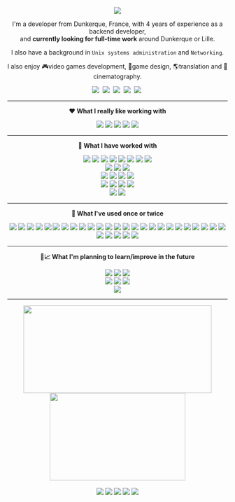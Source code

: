
<p align="center">
<a href="#"><img src="https://readme-typing-svg.demolab.com?font=Noto+Sans&weight=500&size=22&center=true&pause=20000&color=E8E8E8&width=300&height=28&vCenter=true&lines=Hi+there+%F0%9F%91%8B" /></a>
</p>

<p align="center">
I'm a developer from Dunkerque, France, with 4 years of experience as a backend developer,
<br>and <b>currently looking for full-time work</b> around Dunkerque or Lille.
</p>
<p align="center">
I also have a background in <code>Unix systems administration</code> and <code>Networking</code>.
</p>
<p align="center">
I also enjoy 🎮video games development, 🧩game design, 🌎translation and 🎥cinematography.
</p>

<p align="center">
<a href="https://github.com/vincent-clipet"><img src="https://img.shields.io/badge/github-FFFFFF.svg?style=for-the-badge&logo=github&logoColor=black"></a>&nbsp;
<a href="https://vincent-clipet.github.io/vincent-clipet/assets/pdf/Vincent%20Clipet%20-%20D%C3%A9veloppeur%20Backend.pdf"><img src="https://img.shields.io/badge/CV%20-%20Resume-ea580f?style=for-the-badge" /></a>&nbsp;
<a target="_blank" href="https://www.linkedin.com/in/vincent-clipet-044721260/"><img src="https://img.shields.io/badge/linkedin-%230077B5.svg?&style=for-the-badge&logo=linkedin&logoColor=white" /></a>&nbsp;
<a href="mailto:vincent.clipet.7@gmail.com"><img src="https://img.shields.io/badge/gmail-%23D14836.svg?&style=for-the-badge&logo=gmail&logoColor=white" /></a>&nbsp;
<a target="_blank" href="https://twitter.com/VClipet"><img src="https://img.shields.io/badge/twitter-%231DA1F2.svg?&style=for-the-badge&logo=twitter&logoColor=white" /></a>&nbsp;
</p>

<hr>





<p align="center">
<b align="center">❤️ What I really like working with</b>
</p>

<p align="center">
<a href="#"><img src="https://img.shields.io/badge/Ruby-CC342D?style=for-the-badge&logo=ruby&logoColor=white"></a>
<a href="#"><img src="https://img.shields.io/badge/Ruby_on_Rails-CC0000?style=for-the-badge&logo=ruby-on-rails&logoColor=white"></a>
<a href="#"><img src="https://img.shields.io/badge/Linux-FCC624?style=for-the-badge&logo=linux&logoColor=black"></a>
<a href="#"><img src="https://img.shields.io/badge/PostgreSQL-316192?style=for-the-badge&logo=postgresql&logoColor=white"></a>
<a href="#"><img src="https://img.shields.io/badge/GIT-E44C30?style=for-the-badge&logo=git&logoColor=white"></a>
</p>

<hr>





<p align="center">
<b align="center">🔧 What I have worked with</b>
</p>

<p align="center">
	<!-- Languages :-->
	<a href="#"><img src="https://img.shields.io/badge/Java-ED8B00?style=flat-square&logo=openjdk&logoColor=black"></a>
	<a href="#"><img src="https://img.shields.io/badge/Python-3776AB?style=flat-square&logo=python&logoColor=white"></a>
	<a href="#"><img src="https://img.shields.io/badge/C%23-239120?style=flat-square&logo=c-sharp&logoColor=white"></a>
	<a href="#"><img src="https://img.shields.io/badge/.NET-5C2D91?style=flat-square&logo=.net&logoColor=white"></a>
	<a href="#"><img src="https://img.shields.io/badge/JavaScript-F7DF1E?style=flat-square&logo=JavaScript&logoColor=black"></a>
	<a href="#"><img src="https://img.shields.io/badge/PHP-777BB4?style=flat-square&logo=php&logoColor=white"></a>
	<a href="#"><img src="https://img.shields.io/badge/Shell_Script-944d18?style=flat-square&logo=gnu-bash&logoColor=white"></a>
	<a href="#"><img src="https://img.shields.io/badge/Lua-2C2D72?style=flat-square&logo=lua&logoColor=white"></a>
	<br>
	<!-- DB -->
	<a href="#"><img src="https://img.shields.io/badge/MySQL-00000F?style=flat-square&logo=mysql&logoColor=white"></a>
	<a href="#"><img src="https://img.shields.io/badge/SQLite-07405E?style=flat-square&logo=sqlite&logoColor=white"></a>
	<a href="#"><img src="https://img.shields.io/badge/Microsoft%20SQL%20Server-CC2927?style=flat-square&logo=microsoft%20sql%20server&	logoColor=white"></a>
	<br>
	<!-- Javascript / Frontend -->
	<a href="#"><img src="https://img.shields.io/badge/React-%2320232a.svg?style=flat-square&logo=react&logoColor=%2361DAFB"></a>
	<a href="#"><img src="https://img.shields.io/badge/Sass-CC6699?style=flat-square&logo=Sass&logoColor=white"></a>
	<a href="#"><img src="https://img.shields.io/badge/jQuery-0769AD?style=flat-square&logo=jquery&logoColor=white"></a>
	<a href="#"><img src="https://img.shields.io/badge/bootstrap-%238511FA.svg?style=flat-square&logo=bootstrap&logoColor=white"></a>
	<br>
	<!-- Versioning / CI / Ticketing -->
	<a href="#"><img src="https://img.shields.io/badge/Redmine-d94a3a?style=flat-square&logo=redmine&logoColor=white"></a>
	<a href="#"><img src="https://img.shields.io/badge/GitLab-330F63?style=flat-square&logo=gitlab&logoColor=white"></a>
	<a href="#"><img src="https://img.shields.io/badge/Jenkins-D24939?style=flat-square&logo=Jenkins&logoColor=white"></a>
	<a href="#"><img src="https://img.shields.io/badge/Jira-0052CC?style=flat-square&logo=Jira&logoColor=white"></a>
	<br>
	<!-- Web servers -->
	<a href="#"><img src="https://img.shields.io/badge/nginx-%23009639.svg?style=flat-square&logo=nginx&logoColor=white"></a>
	<a href="#"><img src="https://img.shields.io/badge/apache-%23D42029.svg?style=flat-square&logo=apache&logoColor=white"></a>
</p>

<hr>





<p align="center">
<b align="center">🔨 What I've used once or twice</b>
</p>

<p align="center">
	<!-- Javascript / Frontend -->
	<a href="#"><img src="https://img.shields.io/badge/Node.js-43853D?style=flat-square&logo=node.js&logoColor=white"></a>
	<a href="#"><img src="https://img.shields.io/badge/TypeScript-007ACC?style=flat-square&logo=typescript&logoColor=white"></a>
	<a href="#"><img src="https://img.shields.io/badge/express.js-%23404d59.svg?style=flat-square&logo=express&logoColor=%2361DAFB"></a>
	<a href="#"><img src="https://img.shields.io/badge/nestjs-%23E0234E.svg?style=flat-square&logo=nestjs&logoColor=white"></a>
	<a href="#"><img src="https://img.shields.io/badge/Prisma-3982CE?style=flat-square&logo=Prisma&logoColor=white"></a>
	<a href="#"><img src="https://img.shields.io/badge/vite-%23646CFF.svg?style=flat-square&logo=vite&logoColor=white"></a>
	<a href="#"><img src="https://img.shields.io/badge/AngularJS-E23237?style=flat-square&logo=angularjs&logoColor=white"></a>
	<!-- Java -->
	<a href="#"><img src="https://img.shields.io/badge/Spring-6DB33F?style=flat-square&logo=spring&logoColor=white"></a>
	<a href="#"><img src="https://img.shields.io/badge/Hibernate-59666C?style=flat-square&logo=Hibernate&logoColor=white"></a>
	<a href="#"><img src="https://img.shields.io/badge/Oracle%20Weblogic-F80000?style=flat-square&logo=oracle&logoColor=white"></a>
	<!-- Python -->
	<a href="#"><img src="https://img.shields.io/badge/FastAPI-005571?style=flat-square&logo=fastapi"></a>
	<a href="#"><img src="https://img.shields.io/badge/SQLAlchemy-d22528?style=flat-square"></a>
	<a href="#"><img src="https://img.shields.io/badge/numpy-%23013243.svg?style=flat-square&logo=numpy&logoColor=white"></a>
	<a href="#"><img src="https://img.shields.io/badge/pandas-%23150458.svg?style=flat-square&logo=pandas&logoColor=white"></a>
	<!-- C# -->
	<a href="#"><img src="https://img.shields.io/badge/IIS-0078D4?style=flat-square&logo=microsoft&logoColor=white"></a>
	<a href="#"><img src="https://img.shields.io/badge/Microsoft%20Power%20Platform-0078D4?style=flat-square&logo=microsoft&logoColor=white"></a>
	<!-- DB -->
	<a href="#"><img src="https://img.shields.io/badge/redis-%23DD0031.svg?&style=flat-square&logo=redis&logoColor=white"></a>
	<a href="#"><img src="https://img.shields.io/badge/MongoDB-%234ea94b.svg?style=flat-square&logo=mongodb&logoColor=white"></a>
	<a href="#"><img src="https://img.shields.io/badge/Microsoft_Access-A4373A?style=flat-square&logo=microsoft-access&logoColor=white"></a>
	<!-- Infrastucture -->
	<a href="#"><img src="https://img.shields.io/badge/docker-%230db7ed.svg?style=flat-square&logo=docker&logoColor=white"></a>
	<a href="#"><img src="https://img.shields.io/badge/azure-%230072C6.svg?style=flat-square&logo=microsoftazure&logoColor=white"></a>
	<a href="#"><img src="https://img.shields.io/badge/Firebase-039BE5?style=flat-square&logo=Firebase&logoColor=white"></a>
	<a href="#"><img src="https://img.shields.io/badge/github%20actions-%232671E5.svg?style=flat-square&logo=githubactions&logoColor=white"></a>
	<a href="#"><img src="https://img.shields.io/badge/Jekyll-cc0000.svg?style=flat-square&logo=Jekyll&logoColor=white"></a>
	<!-- 3D / Video Games -->
	<a href="#"><img src="https://img.shields.io/badge/OpenGL-%23FFFFFF.svg?style=flat-square&logo=opengl"></a>
	<a href="#"><img src="https://img.shields.io/badge/Unity-%23000000.svg?style=flat-square&logo=unity&logoColor=white"></a>
	<!-- Versioning -->
	<a href="#"><img src="https://img.shields.io/badge/subversion-%23809CC9.svg?style=flat-square&logo=subversion&logoColor=white"></a>
	<a href="#"><img src="https://img.shields.io/badge/Rational%20Clearcase-42e6f5?style=flat-square"></a>
	<!-- Code Analysis -->
	<a href="#"><img src="https://img.shields.io/badge/SonarQube-black?style=flat-square&logo=sonarqube&logoColor=4E9BCD"></a>
	<!-- Languages -->
	<a href="#"><img src="https://img.shields.io/badge/Perl-39457E?style=flat-square&logo=perl&logoColor=white"></a>
</p>

<hr>





<p align="center">
<b align="center">📖📈 What I'm planning to learn/improve in the future</b>
</p>

<p align="center">
	<a href="#"><img src="https://img.shields.io/badge/docker-%230db7ed.svg?style=flat-square&logo=docker&logoColor=white"></a>
	<a href="#"><img src="https://img.shields.io/badge/vercel-%23000000.svg?style=flat-square&logo=vercel&logoColor=white"></a>
	<a href="#"><img src="https://img.shields.io/badge/github%20actions-%232671E5.svg?style=flat-square&logo=githubactions&logoColor=white"></a>
	<br>
	<a href="#"><img src="https://img.shields.io/badge/redux-%23593d88.svg?style=flat-square&logo=redux&logoColor=white"></a>
	<a href="#"><img src="https://img.shields.io/badge/MUI-%230081CB.svg?style=flat-square&logo=mui&logoColor=white"></a>
	<a href="#"><img src="https://img.shields.io/badge/vuejs-%2335495e.svg?style=flat-square&logo=vuedotjs&logoColor=%234FC08D"></a>
	<br>
	<a href="#"><img src="https://img.shields.io/badge/GODOT-%23FFFFFF.svg?style=flat-square&logo=godot-engine"></a>
</p>

<hr>





<div align="center">
<img
	height=200
	width=430
	align="center"
	src="https://github-readme-streak-stats-nine-indol.vercel.app?user=vincent-clipet&theme=transparent&hide_border=true&date_format=j%20M%5B%20Y%5D&mode=weekly&ring=EB8613&fire=EB8613&currStreakLabel=EB8613&currStreakNum=EBEBEB&sideLabels=EBEBEB&sideNums=EBEBEB&dates=8E8E8E&starting_year=2023"
/>
<img
	height=200
	width=310
	align="center"
	src="https://github-readme-stats.vercel.app/api/top-langs/?username=vincent-clipet&layout=compact&theme=darcula&hide=html,css,scss,markdown&hide_border=true&bg_color=11111100&title_color=EB8613&langs_count=8&exclude_repo=University-Courses,miscellaneous_global-knowledge,video_da2i&size_weight=1.1&count_weight=1.1"
/>
</div>

<br>

<div align="center">
<a href="https://roadmap.sh/"><img src="https://img.shields.io/badge/Roadmap.sh-00a3a3?style=flat-square" /></a>
<a href="https://roadmap.sh/backend?s=650f0cc4d5295d7a813ac921"><img src="https://img.shields.io/badge/Backend-79%25-00a3a3?style=flat-square" /></a>
<a href="https://roadmap.sh/full-stack?s=650f0cc4d5295d7a813ac921"><img src="https://img.shields.io/badge/Fullstack-57%25-00a3a3?style=flat-square" /></a>
<a href="https://roadmap.sh/devops?s=650f0cc4d5295d7a813ac921"><img src="https://img.shields.io/badge/Devops-38%25-00a3a3?style=flat-square" /></a>
<a href="https://roadmap.sh/frontend?s=650f0cc4d5295d7a813ac921"><img src="https://img.shields.io/badge/Frontend-42%25-00a3a3?style=flat-square" /></a>
</div>
